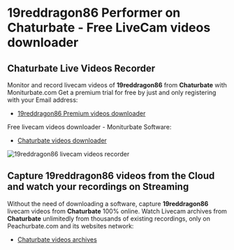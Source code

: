 # 19reddragon86 Performer on Chaturbate - Free LiveCam videos downloader

## Chaturbate Live Videos Recorder

Monitor and record livecam videos of **19reddragon86** from **Chaturbate** with Moniturbate.com
Get a premium trial for free by just and only registering with your Email address:
* [19reddragon86 Premium videos downloader](https://moniturbate.com/request-demo-licence-key.html)

Free livecam videos downloader - Moniturbate Software:
* [Chaturbate videos downloader](https://moniturbate.com/moniturbate-download-software.html)

![19reddragon86 livecam videos recorder](https://peachurnet.com/templates/moniturbate-software.png)


## Capture 19reddragon86 videos from the Cloud and watch your recordings on Streaming

Without the need of downloading a software, capture **19reddragon86** livecam videos from **Chaturbate** 100% online.
Watch Livecam archives from **Chaturbate** unlimitedly from thousands of existing recordings, only on Peachurbate.com and its websites network:
* [Chaturbate videos archives](https://peachurnet.com/)